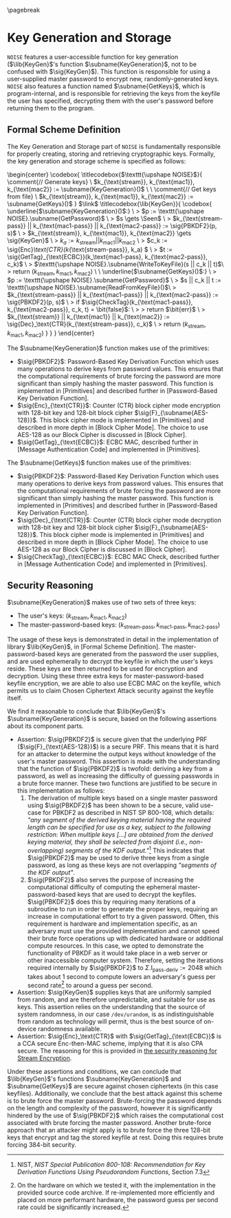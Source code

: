 \pagebreak

# Key Generation and Storage

`NOISE` features a user-accessible function for key generation ($\lib{KeyGen}$'s function $\subname{KeyGeneration}$, not to be confused with $\sig{KeyGen}$). This function is responsible for using a user-supplied master password to encrypt new, randomly-generated keys. `NOISE` also features a function named $\subname{GetKeys}$, which is program-internal, and is responsible for retrieving the keys from the keyfile the user has specified, decrypting them with the user's password before returning them to the program.

## Formal Scheme Definition

The Key Generation and Storage part of `NOISE` is fundamentally responsible for properly creating, storing and retrieving cryptographic keys. Formally, the key generation and storage scheme is specified as follows:

\begin{center}
  \codebox{
    \titlecodebox{$\texttt{\upshape NOISE}$}{
      \comment{// Generate keys} \\
      $k_{\text{stream}}, k_{\text{mac1}}, k_{\text{mac2}} := \subname{KeyGeneration}()$ \\
      \\
      \comment{// Get keys from file} \\
      $k_{\text{stream}}, k_{\text{mac1}}, k_{\text{mac2}} := \subname{GetKeys}()$
    }
    $\link$
    \titlecodebox{\lib{KeyGen}}{
      \codebox{
        \underline{$\subname{KeyGeneration}()$:} \\
        \> $p := \texttt{\upshape NOISE}.\subname{GetPassword}$ \\
        \> $s \gets \Seen$ \\
        \> $k_{\text{stream-pass}} || k_{\text{mac1-pass}} || k_{\text{mac2-pass}} := \sig{PBKDF2}(p, s)$ \\
        \> $k_{\text{stream}}, k_{\text{mac1}}, k_{\text{mac2}} \gets \sig{KeyGen}$ \\
        \> $k_a := k_{\text{stream}} || k_{\text{mac1}} || k_{\text{mac2}}$ \\
        \> $c_k := \sig{Enc}_\text{CTR}(k_{\text{stream-pass}}, k_a) $ \\
        \> $t := \sig{GetTag}_{\text{ECBC}}(k_\text{mac1-pass}, k_{\text{mac2-pass}}, c_k)$ \\
        \> $\texttt{\upshape NOISE}.\subname{WriteToKeyFile}(s || c_k || t)$\\
        \> return $(k_{\text{stream}}, k_{\text{mac1}}, k_{\text{mac2}})$ \\
        \\
        \underline{$\subname{GetKeys}()$:} \\
        \> $p := \texttt{\upshape NOISE}.\subname{GetPassword}$ \\
        \> $s || c_k || t := \texttt{\upshape NOISE}.\subname{ReadFromKeyFile}()$\\
        \> $k_{\text{stream-pass}} || k_{\text{mac1-pass}} || k_{\text{mac2-pass}} := \sig{PBKDF2}(p, s)$ \\
        \> if $\sig{CheckTag}(k_{\text{mac1-pass}}, k_{\text{mac2-pass}}, c_k, t) = \bit{false}$: \\
        \> \> return $\bit{err}$ \\
        \> $k_{\text{stream}} || k_{\text{mac1}} || k_{\text{mac2}} := \sig{Dec}_\text{CTR}(k_{\text{stream-pass}}, c_k)$ \\
        \> return $(k_{\text{stream}}, k_{\text{mac1}}, k_{\text{mac2}})$
      }
    }
  }
\end{center}

The $\subname{KeyGeneration}$ function makes use of the primitives:

- $\sig{PBKDF2}$: Password-Based Key Derivation Function which uses many operations to derive keys from password values. This ensures that the computational requirements of brute forcing the password are more significant than simply hashing the master password. This function is implemented in [Primitives] and described further in [Password-Based Key Derivation Function].
- $\sig{Enc}_{\text{CTR}}$: Counter (CTR) block cipher mode encryption with 128-bit key and 128-bit block cipher $\sig{F}_{\subname{AES-128}}$. This block cipher mode is implemented in [Primitives] and described in more depth in [Block Cipher Mode]. The choice to use AES-128 as our Block Cipher is discussed in [Block Cipher].
- $\sig{GetTag}_{\text{ECBC}}$: ECBC MAC, described further in [Message Authentication Code] and implemented in [Primitives].

The $\subname{GetKeys}$ function makes use of the primitives:

- $\sig{PBKDF2}$: Password-Based Key Derivation Function which uses many operations to derive keys from password values. This ensures that the computational requirements of brute forcing the password are more significant than simply hashing the master password. This function is implemented in [Primitives] and described further in [Password-Based Key Derivation Function].
- $\sig{Dec}_{\text{CTR}}$: Counter (CTR) block cipher mode decryption with 128-bit key and 128-bit block cipher $\sig{F}_{\subname{AES-128}}$. This block cipher mode is implemented in [Primitives] and described in more depth in [Block Cipher Mode]. The choice to use AES-128 as our Block Cipher is discussed in [Block Cipher].
- $\sig{CheckTag}_{\text{ECBC}}$: ECBC MAC Check, described further in [Message Authentication Code] and implemented in [Primitives].

## Security Reasoning

$\subname{KeyGeneration}$ makes use of two sets of three keys:

- The user's keys: $(k_{\text{stream}}, k_{\text{mac1}}, k_{\text{mac2}})$
- The master-password-based keys: $(k_{\text{stream-pass}}, k_{\text{mac1-pass}}, k_{\text{mac2-pass}})$

The usage of these keys is demonstrated in detail in the implementation of library $\lib{KeyGen}$, in [Formal Scheme Definition]. The master-password-based keys are generated from the password the user supplies, and are used ephemerally to decrypt the keyfile in which the user's keys reside. These keys are then returned to be used for encryption and decryption. Using these three extra keys for master-password-based keyfile encryption, we are able to also use ECBC MAC on the keyfile, which permits us to claim Chosen Ciphertext Attack security against the keyfile itself.

We find it reasonable to conclude that $\lib{KeyGen}$'s $\subname{KeyGeneration}$ is secure, based on the following assertions about its component parts.

- Assertion: $\sig{PBKDF2}$ is secure given that the underlying PRF ($\sig{F}_{\text{AES-128}}$) is a secure PRF. This means that it is hard for an attacker to determine the output keys without knowledge of the user's master password. This assertion is made with the understanding that the function of $\sig{PBKDF2}$ is twofold: deriving a key from a password, as well as increasing the difficulty of guessing passwords in a brute force manner. These two functions are justified to be secure in this implementation as follows:
  1. The derivation of multiple keys based on a single master password using $\sig{PBKDF2}$ has been shown to be a secure, valid use-case for PBKDF2 as described in NIST SP 800-108, which details: *"any segment of the derived keying material having the required length can be specified for use as a key, subject to the following restriction: When multiple keys [...] are obtained from the derived keying material, they shall be selected from disjoint (i.e., non-overlapping) segments of the KDF output."*[^4.1] This indicates that $\sig{PBKDF2}$ may be used to derive three keys from a single password, as long as these keys are not overlapping *"segments of the KDF output"*.
  2. $\sig{PBKDF2}$ also serves the purpose of increasing the computational difficulty of computing the ephemeral master-password-based keys that are used to decrypt the keyfiles. $\sig{PBKDF2}$ does this by requiring many iterations of a subroutine to run in order to generate the proper keys, requiring an increase in computational effort to try a given password. Often, this requirement is hardware and implementation specific, as an adversary must use the provided implementation and cannot speed their brute force operations up with dedicated hardware or additional compute resources. In this case, we opted to demonstrate the functionality of PBKDF as it would take place in a web server or other inaccessible computer system. Therefore, setting the iterations required internally by $\sig{PBKDF2}$ to $\Sigma.\text{I}_{\text{pass-deriv}} := 2048$ which takes about 1 second to compute lowers an adversary's guess per second rate[^4.2] to around a guess per second.
- Assertion: $\sig{KeyGen}$ supplies keys that are uniformly sampled from random, and are therefore unpredictable, and suitable for use as keys. This assertion relies on the understanding that the source of system randomness, in our case `/dev/urandom`, is as indistinguishable from random as technology will permit, thus is the best source of on-device randomness available.
- Assertion: $\sig{Enc}_\text{CTR}$ with $\sig{GetTag}_{\text{ECBC}}$ is a CCA secure Enc-then-MAC scheme, implying that it is also CPA secure. The reasoning for this is provided in [the security reasoning for Stream Encryption](#stream-reasoning).

Under these assertions and conditions, we can conclude that $\lib{KeyGen}$'s functions $\subname{KeyGeneration}$ and $\subname{GetKeys}$ are secure against chosen ciphertexts (in this case keyfiles). Additionally, we conclude that the best attack against this scheme is to brute force the master password. Brute-forcing the password depends on the length and complexity of the password, however it is significantly hindered by the use of $\sig{PBKDF2}$ which raises the computational cost associated with brute forcing the master password. Another brute-force approach that an attacker might apply is to brute force the three 128-bit keys that encrypt and tag the stored keyfile at rest. Doing this requires brute forcing 384-bit security.

[^4.1]: NIST, *NIST Special Publication 800-108: Recommendation for Key Derivation Functions Using Pseudorandom Functions*, Section 7.3
[^4.2]: On the hardware on which we tested it, with the implementation in the provided source code archive. If re-implemented more efficiently and placed on more performant hardware, the password guess per second rate could be significantly increased.
